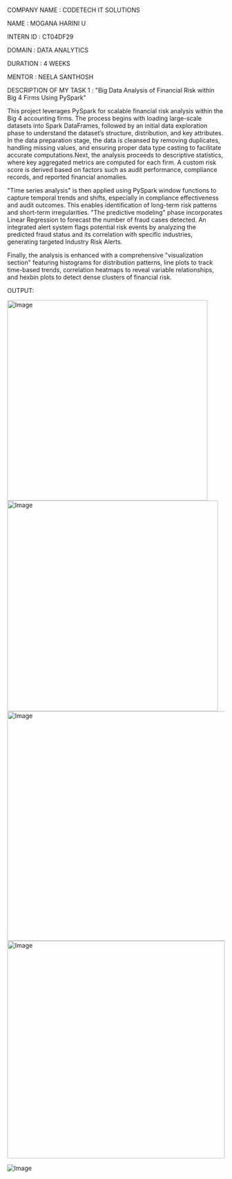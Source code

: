 COMPANY NAME : CODETECH IT SOLUTIONS

NAME : MOGANA HARINI U

INTERN ID : CT04DF29

DOMAIN : DATA ANALYTICS

DURATION : 4 WEEKS

MENTOR : NEELA SANTHOSH

DESCRIPTION OF MY TASK 1 : "Big Data Analysis of Financial Risk within Big 4 Firms Using PySpark"

This project leverages PySpark for scalable financial risk analysis within the Big 4 accounting firms. The process begins with loading large-scale datasets into Spark DataFrames, followed by an initial data exploration phase to understand the dataset’s structure, distribution, and key attributes.
In the data preparation stage, the data is cleansed by removing duplicates, handling missing values, and ensuring proper data type casting to facilitate accurate computations.Next, the analysis proceeds to descriptive statistics, where key aggregated metrics are computed for each firm. A custom risk score is derived based on factors such as audit performance, compliance records, and reported financial anomalies.

"Time series analysis" is then applied using PySpark window functions to capture temporal trends and shifts, especially in compliance effectiveness and audit outcomes. This enables identification of long-term risk patterns and short-term irregularities.
"The predictive modeling" phase incorporates Linear Regression to forecast the number of fraud cases detected. An integrated alert system flags potential risk events by analyzing the predicted fraud status and its correlation with specific industries, generating targeted Industry Risk Alerts.

Finally, the analysis is enhanced with a comprehensive "visualization section" featuring histograms for distribution patterns, line plots to track time-based trends, correlation heatmaps to reveal variable relationships, and hexbin plots to detect dense clusters of financial risk.

OUTPUT:


<img width="464" alt="Image" src="https://github.com/user-attachments/assets/f0419c25-7e2f-4177-82d1-648623c8ed30" />

<img width="488" alt="Image" src="https://github.com/user-attachments/assets/8a7fdb7e-5c09-499b-9ad1-d07f1fe4c9bc" />

<img width="532" alt="Image" src="https://github.com/user-attachments/assets/08fb2a02-27be-4cdd-afec-936013c154fe" />

<img width="504" alt="Image" src="https://github.com/user-attachments/assets/f6c2f4fa-7419-4593-b003-9fc43d067ae3" />

![Image](https://github.com/user-attachments/assets/b5d1e679-4e49-43b0-a752-bf5226ab0537)
